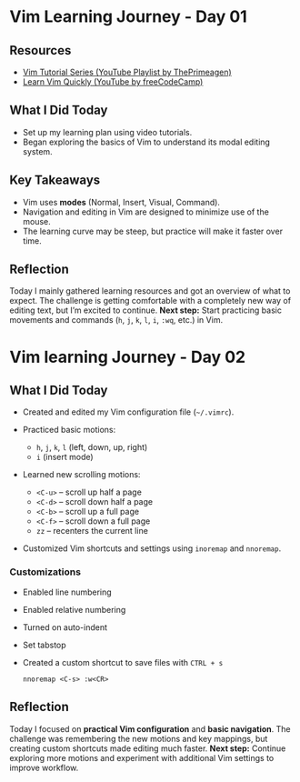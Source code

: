 # Vim Learning Journey - Day 01

## Resources

* [Vim Tutorial Series (YouTube Playlist by ThePrimeagen)](https://www.youtube.com/watch?v=X6AR2RMB5tE&list=PLm323Lc7iSW_wuxqmKx_xxNtJC_hJbQ7R)
* [Learn Vim Quickly (YouTube by freeCodeCamp)](https://youtu.be/RZ4p-saaQkc)

## What I Did Today

* Set up my learning plan using video tutorials.
* Began exploring the basics of Vim to understand its modal editing system.

## Key Takeaways

* Vim uses **modes** (Normal, Insert, Visual, Command).
* Navigation and editing in Vim are designed to minimize use of the mouse.
* The learning curve may be steep, but practice will make it faster over time.

## Reflection

Today I mainly gathered learning resources and got an overview of what to expect. The challenge is getting comfortable with a completely new way of editing text, but I’m excited to continue.
**Next step:** Start practicing basic movements and commands (`h`, `j`, `k`, `l`, `i`, `:wq`, etc.) in Vim.



# Vim learning Journey - Day 02

## What I Did Today

* Created and edited my Vim configuration file (`~/.vimrc`).
* Practiced basic motions:

  * `h`, `j`, `k`, `l` (left, down, up, right)
  * `i` (insert mode)
* Learned new scrolling motions:

  * `<C-u>` – scroll up half a page
  * `<C-d>` – scroll down half a page
  * `<C-b>` – scroll up a full page
  * `<C-f>` – scroll down a full page
  * `zz` – recenters the current line

* Customized Vim shortcuts and settings using `inoremap` and `nnoremap`.

### Customizations

* Enabled line numbering
* Enabled relative numbering
* Turned on auto-indent
* Set tabstop
* Created a custom shortcut to save files with `CTRL + s`

  ```vim
  nnoremap <C-s> :w<CR>
  ```

## Reflection

Today I focused on **practical Vim configuration** and **basic navigation**. The challenge was remembering the new motions and key mappings, but creating custom shortcuts made editing much faster.
**Next step:** Continue exploring more motions and experiment with additional Vim settings to improve workflow.




















